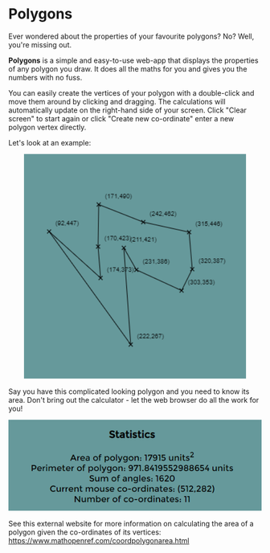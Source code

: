 # Polygons

Ever wondered about the properties of your favourite polygons? No? Well, you're missing out.

**Polygons** is a simple and easy-to-use web-app that displays the properties of any polygon you draw. It does all the maths for you and gives you the numbers with no fuss.

You can easily create the vertices of your polygon with a double-click and move them around by clicking and dragging. The calculations will automatically update on the right-hand side of your screen. Click "Clear screen" to start again or click "Create new co-ordinate" enter a new polygon vertex directly.

Let's look at an example:

<p align="center"><img alt="Example polygon image with many vertices." src="https://github.com/JoshB82/Polygons/blob/Development/Crazy Polygon.png"/></p>

Say you have this complicated looking polygon and you need to know its area. Don't bring out the calculator - let the web browser do all the work for you!

<p align="center"><img alt="Statistics generated for the above polygon." src="https://github.com/JoshB82/Polygons/blob/Development/Crazy Polygon Statistics.png"/></p>

See this external website for more information on calculating the area of a polygon given the co-ordinates of its vertices:
https://www.mathopenref.com/coordpolygonarea.html

